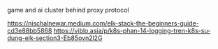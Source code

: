 game and ai cluster behind proxy protocol

https://nischalnewar.medium.com/elk-stack-the-beginners-guide-cd3e88bb5868
https://viblo.asia/p/k8s-phan-14-logging-tren-k8s-su-dung-elk-section3-Eb85ovn2l2G